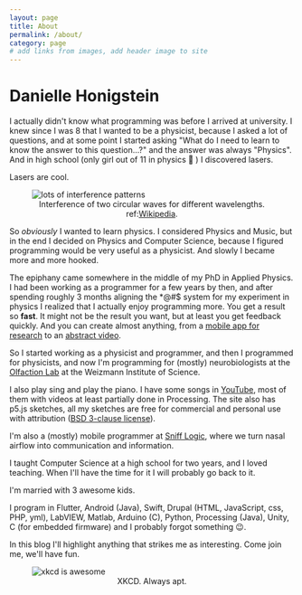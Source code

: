 ```yaml
---
layout: page
title: About
permalink: /about/
category: page
# add links from images, add header image to site
---
```


# Danielle Honigstein

I actually didn't know what programming was before I arrived at university. I knew since I was 8 that I wanted to be a physicist, because I asked a lot of questions, and at some point I started asking "What do I need to learn to know the answer to this question...?" and the answer was always "Physics". And in high school (only girl out of 11 in physics :grimacing: ) I discovered lasers.  

Lasers are cool.  

<figure>
  <img src="{{site.url}}/assets/images/Wavepanel.png" class="align-center" alt="lots of interference patterns"/>
  <figcaption style="text-align:center">Interference of two circular waves for different wavelengths. ref:<a href="https://en.wikipedia.org/wiki/Wave_interference">Wikipedia</a>.</figcaption>
</figure>


So _obviously_ I wanted to learn physics. I considered Physics and Music, but in the end I decided on Physics and Computer Science, because I figured programming would be very useful as a physicist. And slowly I became more and more hooked. 

The epiphany came somewhere in the middle of my PhD in Applied Physics. I had been working as a programmer for a few years by then, and after spending roughly 3 months aligning the *@#$ system for my experiment in physics I realized that I actually enjoy programming more. You get a result so __fast__. It might not be the result you want, but at least you get feedback quickly. And you can create almost anything, from a [mobile app for research](https://play.google.com/store/apps/details?src=AppAgg.com&id=weizmann.worg.sniffdoc) to an [abstract video](https://youtu.be/0BVqFYParRs?t=173).

So I started working as a physicist and programmer, and then I programmed for physicists, and now I'm programming for (mostly) neurobiologists at the [Olfaction Lab](https://www.weizmann.ac.il/brain-sciences/worg/) at the Weizmann Institute of Science.

I also play sing and play the piano. I have some songs in [YouTube](https://www.youtube.com/playlist?list=PL7-r1kUHMs_zUdbzpRfdPoJ0yGWucOe8H), most of them with videos at least partially done in Processing. The site also has p5.js sketches, all my sketches are free for commercial and personal use with attribution ([BSD 3-clause license](https://opensource.org/licenses/BSD-3-Clause)).

I'm also a (mostly) mobile programmer at [Sniff Logic](https://www.snifflogic.com/), where we turn nasal airflow into communication and information.

I taught Computer Science at a high school for two years, and I loved teaching. When I'll have the time for it I will probably go back to it.

I'm married with 3 awesome kids.

I program in Flutter, Android (Java), Swift, Drupal (HTML, JavaScript, css, PHP, yml), LabVIEW, Matlab, Arduino (C), Python, Processing (Java), Unity, C (for embedded firmware) and I probably forgot something :wink:.

In this blog I'll highlight anything that strikes me as interesting. Come join me, we'll have fun.

<figure>
  <img src="https://imgs.xkcd.com/comics/computer_problems.png" class="align-center" alt="xkcd is awesome"/>
  <figcaption style="text-align:center">XKCD. Always apt.</figcaption>
</figure>

